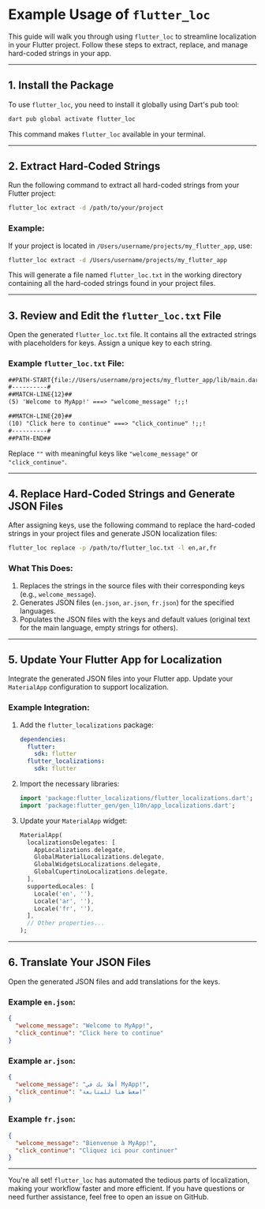 # Example Usage of `flutter_loc`

This guide will walk you through using `flutter_loc` to streamline localization in your Flutter project. Follow these steps to extract, replace, and manage hard-coded strings in your app.

---

## 1. Install the Package

To use `flutter_loc`, you need to install it globally using Dart's pub tool:

```bash
dart pub global activate flutter_loc
```

This command makes `flutter_loc` available in your terminal.

---

## 2. Extract Hard-Coded Strings

Run the following command to extract all hard-coded strings from your Flutter project:

```bash
flutter_loc extract -d /path/to/your/project
```

### Example:

If your project is located in `/Users/username/projects/my_flutter_app`, use:

```bash
flutter_loc extract -d /Users/username/projects/my_flutter_app
```

This will generate a file named `flutter_loc.txt` in the working directory containing all the hard-coded strings found in your project files.

---

## 3. Review and Edit the `flutter_loc.txt` File

Open the generated `flutter_loc.txt` file. It contains all the extracted strings with placeholders for keys. Assign a unique key to each string.

### Example `flutter_loc.txt` File:

```txt
##PATH-START{file://Users/username/projects/my_flutter_app/lib/main.dart}##
#----------#
##MATCH-LINE{12}##
(5) 'Welcome to MyApp!' ===> "welcome_message" !;;!

##MATCH-LINE{20}##
(10) "Click here to continue" ===> "click_continue" !;;!
#----------#
##PATH-END##
```

Replace `""` with meaningful keys like `"welcome_message"` or `"click_continue"`.

---

## 4. Replace Hard-Coded Strings and Generate JSON Files

After assigning keys, use the following command to replace the hard-coded strings in your project files and generate JSON localization files:

```bash
flutter_loc replace -p /path/to/flutter_loc.txt -l en,ar,fr
```

### What This Does:

1. Replaces the strings in the source files with their corresponding keys (e.g., `welcome_message`).
2. Generates JSON files (`en.json`, `ar.json`, `fr.json`) for the specified languages.
3. Populates the JSON files with the keys and default values (original text for the main language, empty strings for others).

---

## 5. Update Your Flutter App for Localization

Integrate the generated JSON files into your Flutter app. Update your `MaterialApp` configuration to support localization.

### Example Integration:

1. Add the `flutter_localizations` package:

   ```yaml
   dependencies:
     flutter:
       sdk: flutter
     flutter_localizations:
       sdk: flutter
   ```

2. Import the necessary libraries:

   ```dart
   import 'package:flutter_localizations/flutter_localizations.dart';
   import 'package:flutter_gen/gen_l10n/app_localizations.dart';
   ```

3. Update your `MaterialApp` widget:

   ```dart
   MaterialApp(
     localizationsDelegates: [
       AppLocalizations.delegate,
       GlobalMaterialLocalizations.delegate,
       GlobalWidgetsLocalizations.delegate,
       GlobalCupertinoLocalizations.delegate,
     ],
     supportedLocales: [
       Locale('en', ''),
       Locale('ar', ''),
       Locale('fr', ''),
     ],
     // Other properties...
   );
   ```

---

## 6. Translate Your JSON Files

Open the generated JSON files and add translations for the keys.

### Example `en.json`:

```json
{
  "welcome_message": "Welcome to MyApp!",
  "click_continue": "Click here to continue"
}
```

### Example `ar.json`:

```json
{
  "welcome_message": "أهلا بك في MyApp!",
  "click_continue": "اضغط هنا للمتابعة"
}
```

### Example `fr.json`:

```json
{
  "welcome_message": "Bienvenue à MyApp!",
  "click_continue": "Cliquez ici pour continuer"
}
```

---

You're all set! `flutter_loc` has automated the tedious parts of localization, making your workflow faster and more efficient. If you have questions or need further assistance, feel free to open an issue on GitHub.
